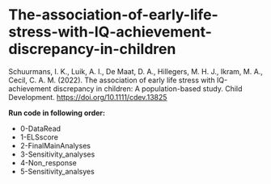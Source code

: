 # The-association-of-early-life-stress-with-IQ-achievement-discrepancy-in-children
Schuurmans, I. K., Luik, A. I., De Maat, D. A., Hillegers, M. H. J., Ikram, M. A., Cecil, C. A. M. (2022). The association of early life stress with IQ-achievement discrepancy in children: A population-based study. Child Development. https://doi.org/10.1111/cdev.13825

**Run code in following order:**
* 0-DataRead
* 1-ELSscore
* 2-FinalMainAnalyses
* 3-Sensitivity_analyses
* 4-Non_response
* 5-Sensitivity_analsyes
